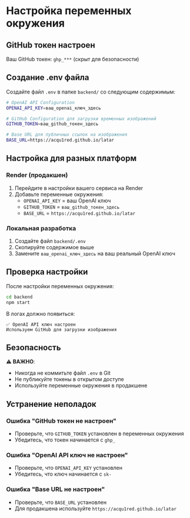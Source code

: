 # Настройка переменных окружения

## GitHub токен настроен

Ваш GitHub токен: `ghp_***` (скрыт для безопасности)

## Создание .env файла

Создайте файл `.env` в папке `backend/` со следующим содержимым:

```bash
# OpenAI API Configuration
OPENAI_API_KEY=ваш_openai_ключ_здесь

# GitHub Configuration для загрузки временных изображений
GITHUB_TOKEN=ваш_github_токен_здесь

# Base URL для публичных ссылок на изображения
BASE_URL=https://acqu1red.github.io/latar
```

## Настройка для разных платформ

### Render (продакшен)
1. Перейдите в настройки вашего сервиса на Render
2. Добавьте переменные окружения:
   - `OPENAI_API_KEY` = ваш OpenAI ключ
   - `GITHUB_TOKEN` = `ваш_github_токен_здесь`
   - `BASE_URL` = `https://acqu1red.github.io/latar`

### Локальная разработка
1. Создайте файл `backend/.env`
2. Скопируйте содержимое выше
3. Замените `ваш_openai_ключ_здесь` на ваш реальный OpenAI ключ

## Проверка настройки

После настройки переменных окружения:

```bash
cd backend
npm start
```

В логах должно появиться:
```
✅ OpenAI API ключ настроен
Используем GitHub для загрузки изображения
```

## Безопасность

⚠️ **ВАЖНО**: 
- Никогда не коммитьте файл `.env` в Git
- Не публикуйте токены в открытом доступе
- Используйте переменные окружения в продакшене

## Устранение неполадок

### Ошибка "GitHub токен не настроен"
- Проверьте, что `GITHUB_TOKEN` установлен в переменных окружения
- Убедитесь, что токен начинается с `ghp_`

### Ошибка "OpenAI API ключ не настроен"
- Проверьте, что `OPENAI_API_KEY` установлен
- Убедитесь, что ключ начинается с `sk-`

### Ошибка "Base URL не настроен"
- Проверьте, что `BASE_URL` установлен
- Для продакшена используйте `https://acqu1red.github.io/latar`
